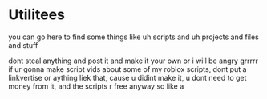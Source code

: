 # Utilitees
you can go here to find some things like uh scripts and uh projects and files and stuff

dont steal anything and post it and make it your own or i will be angry grrrrr
if ur gonna make script vids about some of my roblox scripts, dont put a linkvertise or aything liek that, cause u didint make it, u dont need to get money from it, and the scripts r free anyway so like a
